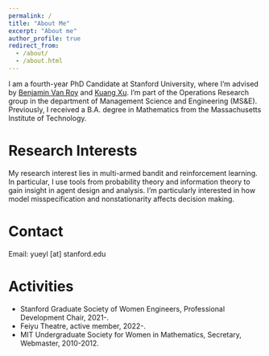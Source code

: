 ```yaml
---
permalink: /
title: "About Me"
excerpt: "About me"
author_profile: true
redirect_from: 
  - /about/
  - /about.html
---
```


I am a fourth-year PhD Candidate at Stanford University, where I’m advised by [Benjamin Van Roy](https://web.stanford.edu/~bvr/) and [Kuang Xu](http://web.stanford.edu/~kuangxu/). I’m part of the Operations Research group in the department of Management Science and Engineering (MS&E). Previously, I received a B.A. degree in Mathematics from the Massachusetts Institute of Technology. 

Research Interests
======
My research interest lies in multi-armed bandit and reinforcement learning. In particular, I use tools from probability theory and information theory to gain insight in agent design and analysis. I’m particularly interested in how model misspecification and nonstationarity affects decision making. 

Contact
======
Email: yueyl [at] stanford.edu

Activities
======
* Stanford Graduate Society of Women Engineers, Professional Development Chair, 2021-. 
* Feiyu Theatre, active member, 2022-. 
* MIT Undergraduate Society for Women in Mathematics, Secretary, Webmaster, 2010-2012. 

